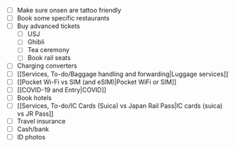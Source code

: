 - [ ] Make sure onsen are tattoo friendly
- [ ] Book some specific restaurants
- [ ] Buy advanced tickets
	- [ ] USJ
	- [ ] Ghibli
	- [ ] Tea ceremony
	- [ ] Book rail seats
- [ ] Charging converters
- [ ] [[Services, To-do/Baggage handling and forwarding|Luggage services]]
- [ ] [[Pocket Wi-Fi vs SIM (and eSIM)|Pocket WiFi or SIM]]
- [ ] [[COVID-19 and Entry|COVID]]
- [ ] Book hotels
- [ ] [[Services, To-do/IC Cards (Suica) vs Japan Rail Pass|IC cards (suica) vs JR Pass]]
- [ ] Travel insurance
- [ ] Cash/bank
- [ ] ID photos